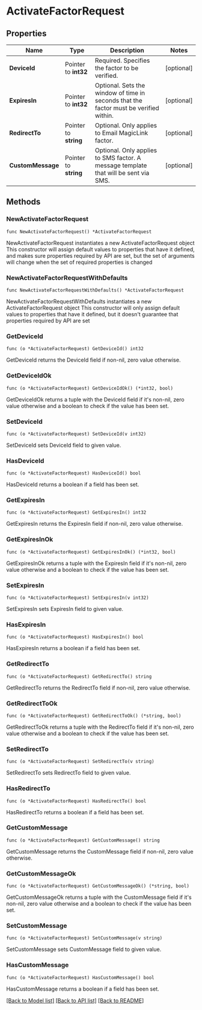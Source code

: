 # ActivateFactorRequest

## Properties

Name | Type | Description | Notes
------------ | ------------- | ------------- | -------------
**DeviceId** | Pointer to **int32** | Required. Specifies the factor to be verified. | [optional] 
**ExpiresIn** | Pointer to **int32** | Optional. Sets the window of time in seconds that the factor must be verified within.  | [optional] 
**RedirectTo** | Pointer to **string** | Optional. Only applies to Email MagicLink factor. | [optional] 
**CustomMessage** | Pointer to **string** | Optional. Only applies to SMS factor. A message template that will be sent via SMS. | [optional] 

## Methods

### NewActivateFactorRequest

`func NewActivateFactorRequest() *ActivateFactorRequest`

NewActivateFactorRequest instantiates a new ActivateFactorRequest object
This constructor will assign default values to properties that have it defined,
and makes sure properties required by API are set, but the set of arguments
will change when the set of required properties is changed

### NewActivateFactorRequestWithDefaults

`func NewActivateFactorRequestWithDefaults() *ActivateFactorRequest`

NewActivateFactorRequestWithDefaults instantiates a new ActivateFactorRequest object
This constructor will only assign default values to properties that have it defined,
but it doesn't guarantee that properties required by API are set

### GetDeviceId

`func (o *ActivateFactorRequest) GetDeviceId() int32`

GetDeviceId returns the DeviceId field if non-nil, zero value otherwise.

### GetDeviceIdOk

`func (o *ActivateFactorRequest) GetDeviceIdOk() (*int32, bool)`

GetDeviceIdOk returns a tuple with the DeviceId field if it's non-nil, zero value otherwise
and a boolean to check if the value has been set.

### SetDeviceId

`func (o *ActivateFactorRequest) SetDeviceId(v int32)`

SetDeviceId sets DeviceId field to given value.

### HasDeviceId

`func (o *ActivateFactorRequest) HasDeviceId() bool`

HasDeviceId returns a boolean if a field has been set.

### GetExpiresIn

`func (o *ActivateFactorRequest) GetExpiresIn() int32`

GetExpiresIn returns the ExpiresIn field if non-nil, zero value otherwise.

### GetExpiresInOk

`func (o *ActivateFactorRequest) GetExpiresInOk() (*int32, bool)`

GetExpiresInOk returns a tuple with the ExpiresIn field if it's non-nil, zero value otherwise
and a boolean to check if the value has been set.

### SetExpiresIn

`func (o *ActivateFactorRequest) SetExpiresIn(v int32)`

SetExpiresIn sets ExpiresIn field to given value.

### HasExpiresIn

`func (o *ActivateFactorRequest) HasExpiresIn() bool`

HasExpiresIn returns a boolean if a field has been set.

### GetRedirectTo

`func (o *ActivateFactorRequest) GetRedirectTo() string`

GetRedirectTo returns the RedirectTo field if non-nil, zero value otherwise.

### GetRedirectToOk

`func (o *ActivateFactorRequest) GetRedirectToOk() (*string, bool)`

GetRedirectToOk returns a tuple with the RedirectTo field if it's non-nil, zero value otherwise
and a boolean to check if the value has been set.

### SetRedirectTo

`func (o *ActivateFactorRequest) SetRedirectTo(v string)`

SetRedirectTo sets RedirectTo field to given value.

### HasRedirectTo

`func (o *ActivateFactorRequest) HasRedirectTo() bool`

HasRedirectTo returns a boolean if a field has been set.

### GetCustomMessage

`func (o *ActivateFactorRequest) GetCustomMessage() string`

GetCustomMessage returns the CustomMessage field if non-nil, zero value otherwise.

### GetCustomMessageOk

`func (o *ActivateFactorRequest) GetCustomMessageOk() (*string, bool)`

GetCustomMessageOk returns a tuple with the CustomMessage field if it's non-nil, zero value otherwise
and a boolean to check if the value has been set.

### SetCustomMessage

`func (o *ActivateFactorRequest) SetCustomMessage(v string)`

SetCustomMessage sets CustomMessage field to given value.

### HasCustomMessage

`func (o *ActivateFactorRequest) HasCustomMessage() bool`

HasCustomMessage returns a boolean if a field has been set.


[[Back to Model list]](../README.md#documentation-for-models) [[Back to API list]](../README.md#documentation-for-api-endpoints) [[Back to README]](../README.md)


